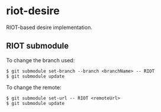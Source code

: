 # riot-desire

RIOT-based desire implementation.

## RIOT submodule

To change the branch used:

    $ git submodule set-branch --branch <branchName> -- RIOT
    $ git submodule update

To change the remote:

    $ git submodule set-url -- RIOT <remoteUrl>
    $ git submodule update
